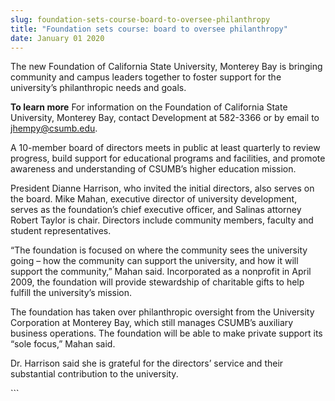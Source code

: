```yaml
---
slug: foundation-sets-course-board-to-oversee-philanthropy
title: "Foundation sets course: board to oversee philanthropy"
date: January 01 2020
---
```


 
<p>
  The new Foundation of California State University, Monterey Bay is bringing
  community and campus leaders together to foster support for the university’s
  philanthropic needs and goals.
</p>
<p>
  <strong>To learn more</strong> For information on the Foundation of California
  State University, Monterey Bay, contact Development at 582-3366 or by email to
  <a
    href="&#109;a&#x69;&#108;&#x74;&#111;&#x3a;&#106;&#x68;&#101;&#x6d;&#112;y&#x40;&#99;&#x73;&#117;&#x6d;&#98;&#x2e;&#101;&#x64;&#117;"
    >jhempy@csumb.edu</a
  >.
</p>
<p>
  A 10-member board of directors meets in public at least quarterly to review
  progress, build support for educational programs and facilities, and promote
  awareness and understanding of CSUMB’s higher education mission.
</p>
<p>
  President Dianne Harrison, who invited the initial directors, also serves on
  the board. Mike Mahan, executive director of university development, serves as
  the foundation’s chief executive officer, and Salinas attorney Robert Taylor
  is chair. Directors include community members, faculty and student
  representatives.
</p>
<p>
  “The foundation is focused on where the community sees the university going –
  how the community can support the university, and how it will support the
  community,” Mahan said. Incorporated as a nonprofit in April 2009, the
  foundation will provide stewardship of charitable gifts to help fulfill the
  university’s mission.
</p>
<p>
  The foundation has taken over philanthropic oversight from the University
  Corporation at Monterey Bay, which still manages CSUMB’s auxiliary business
  operations. The foundation will be able to make private support its “sole
  focus,” Mahan said.
</p>
<p>
  Dr. Harrison said she is grateful for the directors’ service and their
  substantial contribution to the university.
</p>
```
